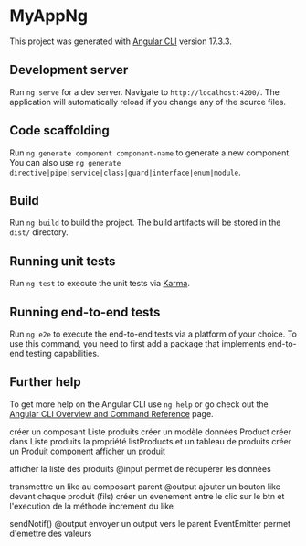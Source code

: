 # MyAppNg

This project was generated with [Angular CLI](https://github.com/angular/angular-cli) version 17.3.3.

## Development server

Run `ng serve` for a dev server. Navigate to `http://localhost:4200/`. The application will automatically reload if you change any of the source files.

## Code scaffolding

Run `ng generate component component-name` to generate a new component. You can also use `ng generate directive|pipe|service|class|guard|interface|enum|module`.

## Build

Run `ng build` to build the project. The build artifacts will be stored in the `dist/` directory.

## Running unit tests

Run `ng test` to execute the unit tests via [Karma](https://karma-runner.github.io).

## Running end-to-end tests

Run `ng e2e` to execute the end-to-end tests via a platform of your choice. To use this command, you need to first add a package that implements end-to-end testing capabilities.

## Further help

To get more help on the Angular CLI use `ng help` or go check out the [Angular CLI Overview and Command Reference](https://angular.io/cli) page.

créer un composant Liste produits
créer un modèle données Product
créer dans Liste produits la propriété listProducts et un tableau de produits
créer un Produit component
afficher un produit

afficher la liste des produits
@input permet de récupérer les données

transmettre un like au composant parent
@output
ajouter un bouton like devant chaque produit (fils)
créer un evenement entre le clic sur le btn et l'execution de la méthode increment du like

sendNotif()
@output envoyer un output vers le parent
EventEmitter permet d'emettre des valeurs